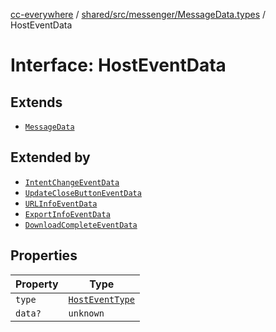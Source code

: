 [cc-everywhere](../../../../../index.md) / [shared/src/messenger/MessageData.types](../index.md) / HostEventData

# Interface: HostEventData

## Extends

- [`MessageData`](MessageData.md)

## Extended by

- [`IntentChangeEventData`](IntentChangeEventData.md)
- [`UpdateCloseButtonEventData`](UpdateCloseButtonEventData.md)
- [`URLInfoEventData`](URLInfoEventData.md)
- [`ExportInfoEventData`](ExportInfoEventData.md)
- [`DownloadCompleteEventData`](DownloadCompleteEventData.md)

## Properties

| Property | Type |
| ------ | ------ |
| `type` | [`HostEventType`](../enumerations/HostEventType.md) |
| `data?` | `unknown` |
